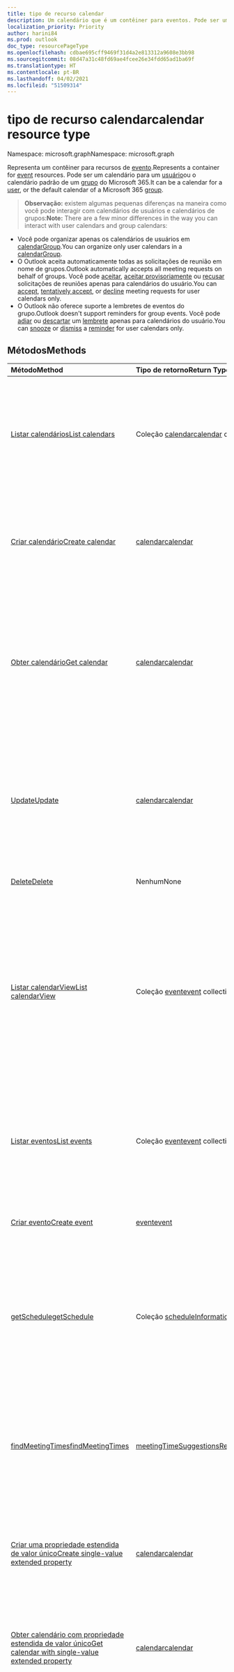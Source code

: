 ```yaml
---
title: tipo de recurso calendar
description: Um calendário que é um contêiner para eventos. Pode ser um calendário para um usuário ou o calendário padrão de um grupo do Microsoft 365.
localization_priority: Priority
author: harini84
ms.prod: outlook
doc_type: resourcePageType
ms.openlocfilehash: cdbae695cff9469f31d4a2e813312a9608e3bb98
ms.sourcegitcommit: 08d47a31c48fd69ae4fcee26e34fdd65ad1ba69f
ms.translationtype: HT
ms.contentlocale: pt-BR
ms.lasthandoff: 04/02/2021
ms.locfileid: "51509314"
---
```

# <a name="calendar-resource-type"></a><span data-ttu-id="9bf23-104">tipo de recurso calendar</span><span class="sxs-lookup"><span data-stu-id="9bf23-104">calendar resource type</span></span>

<span data-ttu-id="9bf23-105">Namespace: microsoft.graph</span><span class="sxs-lookup"><span data-stu-id="9bf23-105">Namespace: microsoft.graph</span></span>

<span data-ttu-id="9bf23-106">Representa um contêiner para recursos de [evento](event.md).</span><span class="sxs-lookup"><span data-stu-id="9bf23-106">Represents a container for [event](event.md) resources.</span></span> <span data-ttu-id="9bf23-107">Pode ser um calendário para um [usuário](user.md)ou o calendário padrão de um [grupo](group.md) do Microsoft 365.</span><span class="sxs-lookup"><span data-stu-id="9bf23-107">It can be a calendar for a [user](user.md), or the default calendar of a Microsoft 365 [group](group.md).</span></span>

> <span data-ttu-id="9bf23-108">**Observação:** existem algumas pequenas diferenças na maneira como você pode interagir com calendários de usuários e calendários de grupos:</span><span class="sxs-lookup"><span data-stu-id="9bf23-108">**Note:** There are a few minor differences in the way you can interact with user calendars and group calendars:</span></span>

- <span data-ttu-id="9bf23-109">Você pode organizar apenas os calendários de usuários em [calendarGroup](calendargroup.md).</span><span class="sxs-lookup"><span data-stu-id="9bf23-109">You can organize only user calendars in a [calendarGroup](calendargroup.md).</span></span>
- <span data-ttu-id="9bf23-110">O Outlook aceita automaticamente todas as solicitações de reunião em nome de grupos.</span><span class="sxs-lookup"><span data-stu-id="9bf23-110">Outlook automatically accepts all meeting requests on behalf of groups.</span></span> <span data-ttu-id="9bf23-111">Você pode [aceitar](../api/event-accept.md), [aceitar provisoriamente](../api/event-tentativelyaccept.md) ou [recusar](../api/event-decline.md) solicitações de reuniões apenas para calendários do usuário.</span><span class="sxs-lookup"><span data-stu-id="9bf23-111">You can [accept](../api/event-accept.md), [tentatively accept](../api/event-tentativelyaccept.md), or [decline](../api/event-decline.md)  meeting requests for user calendars only.</span></span>
- <span data-ttu-id="9bf23-112">O Outlook não oferece suporte a lembretes de eventos do grupo.</span><span class="sxs-lookup"><span data-stu-id="9bf23-112">Outlook doesn't support reminders for group events.</span></span> <span data-ttu-id="9bf23-113">Você pode [adiar](../api/event-snoozereminder.md) ou [descartar](../api/event-dismissreminder.md) um [lembrete](reminder.md) apenas para calendários do usuário.</span><span class="sxs-lookup"><span data-stu-id="9bf23-113">You can [snooze](../api/event-snoozereminder.md) or [dismiss](../api/event-dismissreminder.md) a [reminder](reminder.md) for user calendars only.</span></span>

## <a name="methods"></a><span data-ttu-id="9bf23-114">Métodos</span><span class="sxs-lookup"><span data-stu-id="9bf23-114">Methods</span></span>

| <span data-ttu-id="9bf23-115">Método</span><span class="sxs-lookup"><span data-stu-id="9bf23-115">Method</span></span>       | <span data-ttu-id="9bf23-116">Tipo de retorno</span><span class="sxs-lookup"><span data-stu-id="9bf23-116">Return Type</span></span>  |<span data-ttu-id="9bf23-117">Descrição</span><span class="sxs-lookup"><span data-stu-id="9bf23-117">Description</span></span>|
|:---------------|:--------|:----------|
|[<span data-ttu-id="9bf23-118">Listar calendários</span><span class="sxs-lookup"><span data-stu-id="9bf23-118">List calendars</span></span>](../api/user-list-calendars.md)|<span data-ttu-id="9bf23-119">Coleção [calendar](calendar.md)</span><span class="sxs-lookup"><span data-stu-id="9bf23-119">[calendar](calendar.md) collection</span></span>|<span data-ttu-id="9bf23-120">Obtenha todos os calendários do usuário ou os calendários no grupo de calendários padrão ou em outro grupo de calendários específico.</span><span class="sxs-lookup"><span data-stu-id="9bf23-120">Get all the user's calendars, or the calendars in the default or other specific calendar group.</span></span>|
|[<span data-ttu-id="9bf23-121">Criar calendário</span><span class="sxs-lookup"><span data-stu-id="9bf23-121">Create calendar</span></span>](../api/user-post-calendars.md) |[<span data-ttu-id="9bf23-122">calendar</span><span class="sxs-lookup"><span data-stu-id="9bf23-122">calendar</span></span>](calendar.md)| <span data-ttu-id="9bf23-123">Crie um novo calendário no grupo de calendário padrão ou no grupo de calendários especificado para um usuário.</span><span class="sxs-lookup"><span data-stu-id="9bf23-123">Create a new calendar in the default calendar group or specified calendar group for a user.</span></span>|
|[<span data-ttu-id="9bf23-124">Obter calendário</span><span class="sxs-lookup"><span data-stu-id="9bf23-124">Get calendar</span></span>](../api/calendar-get.md) | [<span data-ttu-id="9bf23-125">calendar</span><span class="sxs-lookup"><span data-stu-id="9bf23-125">calendar</span></span>](calendar.md) |<span data-ttu-id="9bf23-126">Obtenha as propriedades e as relações de um objeto **calendar**.</span><span class="sxs-lookup"><span data-stu-id="9bf23-126">Get the properties and relationships of a **calendar** object.</span></span> <span data-ttu-id="9bf23-127">O calendário pode ser um para um usuário ou o calendário padrão de um grupo do Microsoft 365.</span><span class="sxs-lookup"><span data-stu-id="9bf23-127">The calendar can be one for a user, or the default calendar of a Microsoft 365 group.</span></span> |
|[<span data-ttu-id="9bf23-128">Update</span><span class="sxs-lookup"><span data-stu-id="9bf23-128">Update</span></span>](../api/calendar-update.md) | [<span data-ttu-id="9bf23-129">calendar</span><span class="sxs-lookup"><span data-stu-id="9bf23-129">calendar</span></span>](calendar.md)  |<span data-ttu-id="9bf23-130">Atualize as propriedades de um objeto **calendar**.</span><span class="sxs-lookup"><span data-stu-id="9bf23-130">Update the properties of a **calendar** object.</span></span> <span data-ttu-id="9bf23-131">O calendário pode ser um para um usuário ou o calendário padrão de um grupo do Microsoft 365.</span><span class="sxs-lookup"><span data-stu-id="9bf23-131">The calendar can be one for a user, or the default calendar of a Microsoft 365 group.</span></span> |
|[<span data-ttu-id="9bf23-132">Delete</span><span class="sxs-lookup"><span data-stu-id="9bf23-132">Delete</span></span>](../api/calendar-delete.md) | <span data-ttu-id="9bf23-133">Nenhum</span><span class="sxs-lookup"><span data-stu-id="9bf23-133">None</span></span> |<span data-ttu-id="9bf23-134">Exclua um objeto calendar.</span><span class="sxs-lookup"><span data-stu-id="9bf23-134">Delete calendar object.</span></span> |
|[<span data-ttu-id="9bf23-135">Listar calendarView</span><span class="sxs-lookup"><span data-stu-id="9bf23-135">List calendarView</span></span>](../api/calendar-list-calendarview.md) |<span data-ttu-id="9bf23-136">Coleção [event](event.md)</span><span class="sxs-lookup"><span data-stu-id="9bf23-136">[event](event.md) collection</span></span>| <span data-ttu-id="9bf23-137">Obtenha as ocorrências, as exceções e as instâncias de eventos únicas em uma visão de calendário definida por um intervalo de tempo, do calendário principal do usuário `(../me/calendarview)` ou de um calendário especificado.</span><span class="sxs-lookup"><span data-stu-id="9bf23-137">Get the occurrences, exceptions, and single instances of events in a calendar view defined by a time range, from the user's primary calendar `(../me/calendarview)` or from a specified calendar.</span></span>|
|[<span data-ttu-id="9bf23-138">Listar eventos</span><span class="sxs-lookup"><span data-stu-id="9bf23-138">List events</span></span>](../api/calendar-list-events.md) |<span data-ttu-id="9bf23-139">Coleção [event](event.md)</span><span class="sxs-lookup"><span data-stu-id="9bf23-139">[event](event.md) collection</span></span>| <span data-ttu-id="9bf23-p107">Recupera uma lista de eventos em um calendário.  A lista contém reuniões de instância única e reuniões mestres da série.</span><span class="sxs-lookup"><span data-stu-id="9bf23-p107">Retrieve a list of events in a calendar.  The list contains single instance meetings and series masters.</span></span>|
|[<span data-ttu-id="9bf23-142">Criar evento</span><span class="sxs-lookup"><span data-stu-id="9bf23-142">Create event</span></span>](../api/calendar-post-events.md) |[<span data-ttu-id="9bf23-143">event</span><span class="sxs-lookup"><span data-stu-id="9bf23-143">event</span></span>](event.md)| <span data-ttu-id="9bf23-144">Crie um novo evento no calendário especificado ou padrão.</span><span class="sxs-lookup"><span data-stu-id="9bf23-144">Create a new event in the default or specified calendar.</span></span>|
|[<span data-ttu-id="9bf23-145">getSchedule</span><span class="sxs-lookup"><span data-stu-id="9bf23-145">getSchedule</span></span>](../api/calendar-getschedule.md) |<span data-ttu-id="9bf23-146">Coleção [scheduleInformation](scheduleinformation.md)</span><span class="sxs-lookup"><span data-stu-id="9bf23-146">[scheduleInformation](scheduleinformation.md) collection</span></span>|<span data-ttu-id="9bf23-147">Obtenha as informações de disponibilidade para um conjunto de usuários, listas de distribuição ou recursos para um período especificado.</span><span class="sxs-lookup"><span data-stu-id="9bf23-147">Get the free/busy availability information for a collection of users, distributions lists, or resources, for a specified time period.</span></span> |
|[<span data-ttu-id="9bf23-148">findMeetingTimes</span><span class="sxs-lookup"><span data-stu-id="9bf23-148">findMeetingTimes</span></span>](../api/user-findmeetingtimes.md) |[<span data-ttu-id="9bf23-149">meetingTimeSuggestionsResult</span><span class="sxs-lookup"><span data-stu-id="9bf23-149">meetingTimeSuggestionsResult</span></span>](meetingtimesuggestionsresult.md) |<span data-ttu-id="9bf23-150">Sugira horários e locais para a reunião com base no organizador e na disponibilidade dos participantes, além de restrições de horário ou local.</span><span class="sxs-lookup"><span data-stu-id="9bf23-150">Suggest meeting times and locations based on organizer and attendee availability, and time or location constraints.</span></span> |
|[<span data-ttu-id="9bf23-151">Criar uma propriedade estendida de valor único</span><span class="sxs-lookup"><span data-stu-id="9bf23-151">Create single-value extended property</span></span>](../api/singlevaluelegacyextendedproperty-post-singlevalueextendedproperties.md) |[<span data-ttu-id="9bf23-152">calendar</span><span class="sxs-lookup"><span data-stu-id="9bf23-152">calendar</span></span>](calendar.md)  |<span data-ttu-id="9bf23-153">Criar uma ou mais propriedades estendidas de valor único em um calendário novo ou existente.</span><span class="sxs-lookup"><span data-stu-id="9bf23-153">Create one or more single-value extended properties in a new or existing calendar.</span></span>   |
|[<span data-ttu-id="9bf23-154">Obter calendário com propriedade estendida de valor único</span><span class="sxs-lookup"><span data-stu-id="9bf23-154">Get calendar with single-value extended property</span></span>](../api/singlevaluelegacyextendedproperty-get.md)  | [<span data-ttu-id="9bf23-155">calendar</span><span class="sxs-lookup"><span data-stu-id="9bf23-155">calendar</span></span>](calendar.md) | <span data-ttu-id="9bf23-156">Obter calendários que contenham uma propriedade estendida de valor único usando `$expand` ou `$filter`.</span><span class="sxs-lookup"><span data-stu-id="9bf23-156">Get calendars that contain a single-value extended property by using `$expand` or `$filter`.</span></span> |
|[<span data-ttu-id="9bf23-157">Criar propriedade estendida de vários valores</span><span class="sxs-lookup"><span data-stu-id="9bf23-157">Create multi-value extended property</span></span>](../api/multivaluelegacyextendedproperty-post-multivalueextendedproperties.md) | [<span data-ttu-id="9bf23-158">calendar</span><span class="sxs-lookup"><span data-stu-id="9bf23-158">calendar</span></span>](calendar.md) | <span data-ttu-id="9bf23-159">Criar uma ou mais propriedades estendidas de vários valores em um calendário novo ou existente.</span><span class="sxs-lookup"><span data-stu-id="9bf23-159">Create one or more multi-value extended properties in a new or existing calendar.</span></span>  |
|[<span data-ttu-id="9bf23-160">Obter calendário com propriedade estendida de vários valores</span><span class="sxs-lookup"><span data-stu-id="9bf23-160">Get calendar with multi-value extended property</span></span>](../api/multivaluelegacyextendedproperty-get.md)  | [<span data-ttu-id="9bf23-161">calendar</span><span class="sxs-lookup"><span data-stu-id="9bf23-161">calendar</span></span>](calendar.md) | <span data-ttu-id="9bf23-162">Obter um calendário que contenha uma propriedade estendida de vários valores usando `$expand`.</span><span class="sxs-lookup"><span data-stu-id="9bf23-162">Get a calendar that contains a multi-value extended property by using `$expand`.</span></span> |

## <a name="properties"></a><span data-ttu-id="9bf23-163">Propriedades</span><span class="sxs-lookup"><span data-stu-id="9bf23-163">Properties</span></span>
| <span data-ttu-id="9bf23-164">Propriedade</span><span class="sxs-lookup"><span data-stu-id="9bf23-164">Property</span></span>     | <span data-ttu-id="9bf23-165">Tipo</span><span class="sxs-lookup"><span data-stu-id="9bf23-165">Type</span></span>   |<span data-ttu-id="9bf23-166">Descrição</span><span class="sxs-lookup"><span data-stu-id="9bf23-166">Description</span></span>|
|:---------------|:--------|:----------|
|<span data-ttu-id="9bf23-167">allowedOnlineMeetingProviders</span><span class="sxs-lookup"><span data-stu-id="9bf23-167">allowedOnlineMeetingProviders</span></span>|<span data-ttu-id="9bf23-168">onlineMeetingProviderType collection</span><span class="sxs-lookup"><span data-stu-id="9bf23-168">onlineMeetingProviderType collection</span></span>| <span data-ttu-id="9bf23-169">Represente os provedores de serviços de reunião online que podem ser usados para criar reuniões online neste calendário.</span><span class="sxs-lookup"><span data-stu-id="9bf23-169">Represent the online meeting service providers that can be used to create online meetings in this calendar.</span></span> <span data-ttu-id="9bf23-170">Os valores possíveis são: `unknown`, `skypeForBusiness`, `skypeForConsumer`, `teamsForBusiness`.</span><span class="sxs-lookup"><span data-stu-id="9bf23-170">Possible values are: `unknown`, `skypeForBusiness`, `skypeForConsumer`, `teamsForBusiness`.</span></span>|
|<span data-ttu-id="9bf23-171">canEdit</span><span class="sxs-lookup"><span data-stu-id="9bf23-171">canEdit</span></span> |<span data-ttu-id="9bf23-172">Booliano</span><span class="sxs-lookup"><span data-stu-id="9bf23-172">Boolean</span></span> |<span data-ttu-id="9bf23-173">`true` se o usuário pode escrever no calendário, `false` caso contrário.</span><span class="sxs-lookup"><span data-stu-id="9bf23-173">`true` if the user can write to the calendar, `false` otherwise.</span></span> <span data-ttu-id="9bf23-174">Esta propriedade é `true` para o usuário que criou o calendário.</span><span class="sxs-lookup"><span data-stu-id="9bf23-174">This property is `true` for the user who created the calendar.</span></span> <span data-ttu-id="9bf23-175">Esta propriedade também é `true` para um usuário que compartilhou uma agenda e recebeu acesso de gravação.</span><span class="sxs-lookup"><span data-stu-id="9bf23-175">This property is also `true` for a user who has been shared a calendar and granted write access.</span></span> |
|<span data-ttu-id="9bf23-176">canShare</span><span class="sxs-lookup"><span data-stu-id="9bf23-176">canShare</span></span> |<span data-ttu-id="9bf23-177">Boolean</span><span class="sxs-lookup"><span data-stu-id="9bf23-177">Boolean</span></span> |<span data-ttu-id="9bf23-178">`true` se o usuário tiver permissão para compartilhar a agenda, `false` caso contrário.</span><span class="sxs-lookup"><span data-stu-id="9bf23-178">`true` if the user has the permission to share the calendar, `false` otherwise.</span></span> <span data-ttu-id="9bf23-179">Apenas o usuário que criou o calendário pode compartilhá-lo.</span><span class="sxs-lookup"><span data-stu-id="9bf23-179">Only the user who created the calendar can share it.</span></span> |
|<span data-ttu-id="9bf23-180">canViewPrivateItems</span><span class="sxs-lookup"><span data-stu-id="9bf23-180">canViewPrivateItems</span></span> |<span data-ttu-id="9bf23-181">Boolean</span><span class="sxs-lookup"><span data-stu-id="9bf23-181">Boolean</span></span> |<span data-ttu-id="9bf23-182">`true` se o usuário pode ler itens de calendário que foram marcados como privados, `false` caso contrário.</span><span class="sxs-lookup"><span data-stu-id="9bf23-182">`true` if the user can read calendar items that have been marked private, `false` otherwise.</span></span> |
|<span data-ttu-id="9bf23-183">changeKey</span><span class="sxs-lookup"><span data-stu-id="9bf23-183">changeKey</span></span>|<span data-ttu-id="9bf23-184">String</span><span class="sxs-lookup"><span data-stu-id="9bf23-184">String</span></span>|<span data-ttu-id="9bf23-p111">Identifica a versão do objeto calendar. Toda vez que o calendário é alterado, a changeKey também muda. Isso permite que o Exchange aplique as alterações na versão correta do objeto. Somente leitura.</span><span class="sxs-lookup"><span data-stu-id="9bf23-p111">Identifies the version of the calendar object. Every time the calendar is changed, changeKey changes as well. This allows Exchange to apply changes to the correct version of the object. Read-only.</span></span>|
|<span data-ttu-id="9bf23-189">color</span><span class="sxs-lookup"><span data-stu-id="9bf23-189">color</span></span>|<span data-ttu-id="9bf23-190">calendarColor</span><span class="sxs-lookup"><span data-stu-id="9bf23-190">calendarColor</span></span>|<span data-ttu-id="9bf23-191">Especifica o tema de cores para distinguir o calendário de outros calendários em uma interface do usuário.</span><span class="sxs-lookup"><span data-stu-id="9bf23-191">Specifies the color theme to distinguish the calendar from other calendars in a UI.</span></span> <span data-ttu-id="9bf23-192">Os valores das propriedades são: `auto`, `lightBlue`, `lightGreen`, `lightOrange`, `lightGray`, `lightYellow`, `lightTeal`, `lightPink`, `lightBrown`, `lightRed`, `maxColor`</span><span class="sxs-lookup"><span data-stu-id="9bf23-192">The property values are: `auto`, `lightBlue`, `lightGreen`, `lightOrange`, `lightGray`, `lightYellow`, `lightTeal`, `lightPink`, `lightBrown`, `lightRed`, `maxColor`.</span></span>|
|<span data-ttu-id="9bf23-193">defaultOnlineMeetingProvider</span><span class="sxs-lookup"><span data-stu-id="9bf23-193">defaultOnlineMeetingProvider</span></span>|<span data-ttu-id="9bf23-194">onlineMeetingProviderType</span><span class="sxs-lookup"><span data-stu-id="9bf23-194">onlineMeetingProviderType</span></span>|<span data-ttu-id="9bf23-195">O provedor de reunião online padrão para reuniões enviadas deste calendário.</span><span class="sxs-lookup"><span data-stu-id="9bf23-195">The default online meeting provider for meetings sent from this calendar.</span></span> <span data-ttu-id="9bf23-196">Os valores possíveis são: `unknown`, `skypeForBusiness`, `skypeForConsumer`, `teamsForBusiness`.</span><span class="sxs-lookup"><span data-stu-id="9bf23-196">Possible values are: `unknown`, `skypeForBusiness`, `skypeForConsumer`, `teamsForBusiness`.</span></span>|
|<span data-ttu-id="9bf23-197">hexColor</span><span class="sxs-lookup"><span data-stu-id="9bf23-197">hexColor</span></span> |<span data-ttu-id="9bf23-198">String</span><span class="sxs-lookup"><span data-stu-id="9bf23-198">String</span></span> |<span data-ttu-id="9bf23-199">A cor do calendário, expressa em um código de cor hexadecimal de três valores hexadecimais, cada um variando de 00 a FF e representando os componentes vermelho, verde ou azul da cor no espaço de cores RGB.</span><span class="sxs-lookup"><span data-stu-id="9bf23-199">The calendar color, expressed in a hex color code of three hexadecimal values, each ranging from 00 to FF and representing the red, green, or blue components of the color in the RGB color space.</span></span> <span data-ttu-id="9bf23-200">Se o usuário nunca tiver definido explicitamente uma cor para o calendário, esta propriedade estará vazia.</span><span class="sxs-lookup"><span data-stu-id="9bf23-200">If the user has never explicitly set a color for the calendar, this property is empty.</span></span> <span data-ttu-id="9bf23-201">Somente leitura.</span><span class="sxs-lookup"><span data-stu-id="9bf23-201">Read-only.</span></span>|
|<span data-ttu-id="9bf23-202">id</span><span class="sxs-lookup"><span data-stu-id="9bf23-202">id</span></span>|<span data-ttu-id="9bf23-203">String</span><span class="sxs-lookup"><span data-stu-id="9bf23-203">String</span></span>|<span data-ttu-id="9bf23-p115">O identificador exclusivo do calendário. Somente leitura.</span><span class="sxs-lookup"><span data-stu-id="9bf23-p115">The calendar's unique identifier. Read-only.</span></span>|
|<span data-ttu-id="9bf23-206">isDefaultCalendar</span><span class="sxs-lookup"><span data-stu-id="9bf23-206">isDefaultCalendar</span></span>|<span data-ttu-id="9bf23-207">Booliano</span><span class="sxs-lookup"><span data-stu-id="9bf23-207">Boolean</span></span>|<span data-ttu-id="9bf23-208">`true` se este for o calendário padrão onde novos eventos são criados por padrão, `false` caso contrário.</span><span class="sxs-lookup"><span data-stu-id="9bf23-208">`true` if this is the default calendar where new events are created by default, `false` otherwise.</span></span>|
|<span data-ttu-id="9bf23-209">isRemovable</span><span class="sxs-lookup"><span data-stu-id="9bf23-209">isRemovable</span></span>|<span data-ttu-id="9bf23-210">Booliano</span><span class="sxs-lookup"><span data-stu-id="9bf23-210">Boolean</span></span>| <span data-ttu-id="9bf23-211">Indica se o calendário deste usuário pode ser excluído da caixa de correio do usuário.</span><span class="sxs-lookup"><span data-stu-id="9bf23-211">Indicates whether this user calendar can be deleted from the user mailbox.</span></span>|
|<span data-ttu-id="9bf23-212">isTallyingResponses</span><span class="sxs-lookup"><span data-stu-id="9bf23-212">isTallyingResponses</span></span>|<span data-ttu-id="9bf23-213">Booliano</span><span class="sxs-lookup"><span data-stu-id="9bf23-213">Boolean</span></span>|<span data-ttu-id="9bf23-214">Indica se o calendário deste usuário dá suporte ao acompanhamento de respostas de reunião.</span><span class="sxs-lookup"><span data-stu-id="9bf23-214">Indicates whether this user calendar supports tracking of meeting responses.</span></span> <span data-ttu-id="9bf23-215">Somente os convites para reuniões enviados do calendário principal do usuário oferecem suporte para respostas de reunião.</span><span class="sxs-lookup"><span data-stu-id="9bf23-215">Only meeting invites sent from users' primary calendars support tracking of meeting responses.</span></span>|
|<span data-ttu-id="9bf23-216">nome</span><span class="sxs-lookup"><span data-stu-id="9bf23-216">name</span></span>|<span data-ttu-id="9bf23-217">String</span><span class="sxs-lookup"><span data-stu-id="9bf23-217">String</span></span>|<span data-ttu-id="9bf23-218">O nome do calendário.</span><span class="sxs-lookup"><span data-stu-id="9bf23-218">The calendar name.</span></span>|
|<span data-ttu-id="9bf23-219">owner</span><span class="sxs-lookup"><span data-stu-id="9bf23-219">owner</span></span> |[<span data-ttu-id="9bf23-220">emailAddress</span><span class="sxs-lookup"><span data-stu-id="9bf23-220">emailAddress</span></span>](emailaddress.md) | <span data-ttu-id="9bf23-p117">Se definida, representa o usuário que criou ou adicionou o calendário. Para um calendário que o usuário criou ou adicionou, a propriedade **owner** é definida para o usuário. Para um calendário compartilhado com o usuário, a propriedade **owner** é definida para a pessoa que compartilhou o calendário com o usuário.</span><span class="sxs-lookup"><span data-stu-id="9bf23-p117">If set, this represents the user who created or added the calendar. For a calendar that the user created or added, the **owner** property is set to the user. For a calendar shared with the user, the **owner** property is set to the person who shared that calendar with the user.</span></span> |

## <a name="relationships"></a><span data-ttu-id="9bf23-224">Relações</span><span class="sxs-lookup"><span data-stu-id="9bf23-224">Relationships</span></span>
| <span data-ttu-id="9bf23-225">Relação</span><span class="sxs-lookup"><span data-stu-id="9bf23-225">Relationship</span></span> | <span data-ttu-id="9bf23-226">Tipo</span><span class="sxs-lookup"><span data-stu-id="9bf23-226">Type</span></span>   |<span data-ttu-id="9bf23-227">Descrição</span><span class="sxs-lookup"><span data-stu-id="9bf23-227">Description</span></span>|
|:---------------|:--------|:----------|
|<span data-ttu-id="9bf23-228">calendarPermissions</span><span class="sxs-lookup"><span data-stu-id="9bf23-228">calendarPermissions</span></span>|<span data-ttu-id="9bf23-229">Coleção de [calendarPermission](calendarpermission.md)</span><span class="sxs-lookup"><span data-stu-id="9bf23-229">[calendarPermission](calendarpermission.md) collection</span></span>| <span data-ttu-id="9bf23-230">As permissões dos usuários com os quais o calendário é compartilhado.</span><span class="sxs-lookup"><span data-stu-id="9bf23-230">The permissions of the users with whom the calendar is shared.</span></span>|
|<span data-ttu-id="9bf23-231">calendarView</span><span class="sxs-lookup"><span data-stu-id="9bf23-231">calendarView</span></span>|<span data-ttu-id="9bf23-232">Coleção [Event](event.md)</span><span class="sxs-lookup"><span data-stu-id="9bf23-232">[Event](event.md) collection</span></span>|<span data-ttu-id="9bf23-p118">O modo de exibição do calendário. Propriedade de navegação. Somente leitura.</span><span class="sxs-lookup"><span data-stu-id="9bf23-p118">The calendar view for the calendar. Navigation property. Read-only.</span></span>|
|<span data-ttu-id="9bf23-236">events</span><span class="sxs-lookup"><span data-stu-id="9bf23-236">events</span></span>|<span data-ttu-id="9bf23-237">Coleção [Event](event.md)</span><span class="sxs-lookup"><span data-stu-id="9bf23-237">[Event](event.md) collection</span></span>|<span data-ttu-id="9bf23-p119">Os eventos do calendário. Propriedade de navegação. Somente leitura.</span><span class="sxs-lookup"><span data-stu-id="9bf23-p119">The events in the calendar. Navigation property. Read-only.</span></span>|
|<span data-ttu-id="9bf23-241">multiValueExtendedProperties</span><span class="sxs-lookup"><span data-stu-id="9bf23-241">multiValueExtendedProperties</span></span>|<span data-ttu-id="9bf23-242">Coleção [multiValueLegacyExtendedProperty](multivaluelegacyextendedproperty.md)</span><span class="sxs-lookup"><span data-stu-id="9bf23-242">[multiValueLegacyExtendedProperty](multivaluelegacyextendedproperty.md) collection</span></span>| <span data-ttu-id="9bf23-p120">A coleção de propriedades estendidas de vários valores definidas para o calendário. Somente leitura. Anulável.</span><span class="sxs-lookup"><span data-stu-id="9bf23-p120">The collection of multi-value extended properties defined for the calendar. Read-only. Nullable.</span></span>|
|<span data-ttu-id="9bf23-246">singleValueExtendedProperties</span><span class="sxs-lookup"><span data-stu-id="9bf23-246">singleValueExtendedProperties</span></span>|<span data-ttu-id="9bf23-247">Coleção [singleValueLegacyExtendedProperty](singlevaluelegacyextendedproperty.md)</span><span class="sxs-lookup"><span data-stu-id="9bf23-247">[singleValueLegacyExtendedProperty](singlevaluelegacyextendedproperty.md) collection</span></span>| <span data-ttu-id="9bf23-p121">A coleção de propriedades estendidas de vários valores definidas para a mensagem. Somente leitura. Anulável.</span><span class="sxs-lookup"><span data-stu-id="9bf23-p121">The collection of single-value extended properties defined for the calendar. Read-only. Nullable.</span></span>|

## <a name="json-representation"></a><span data-ttu-id="9bf23-251">Representação JSON</span><span class="sxs-lookup"><span data-stu-id="9bf23-251">JSON representation</span></span>

<span data-ttu-id="9bf23-252">Veja a seguir uma representação JSON do recurso</span><span class="sxs-lookup"><span data-stu-id="9bf23-252">Here is a JSON representation of the resource</span></span>

<!--{
  "blockType": "resource",
  "optionalProperties": [
    "calendarView",
    "events",
    "multiValueExtendedProperties",
    "singleValueExtendedProperties"
  ],
  "keyProperty": "id",
  "baseType": "microsoft.graph.entity",
  "@odata.type": "microsoft.graph.calendar",
  "@odata.annotations": [
    {
      "property": "calendarView",
      "capabilities": {
        "changeTracking": true,
        "deletable": false,
        "expandable": false,
        "insertable": false,
        "navigability": "single",
        "searchable": false,
        "updatable": false
      }
    },
    {
      "property": "events",
      "capabilities": {
        "changeTracking": false,
        "expandable": false,
        "navigability": "single",
        "searchable": false
      }
    }
  ]
}-->

```json
{
  "allowedOnlineMeetingProviders": ["string"],
  "canEdit": "boolean",
  "canShare": "boolean",
  "canViewPrivateItems": "boolean",
  "changeKey": "string",
  "color": "String",
  "defaultOnlineMeetingProvider": "string",
  "hexColor": "String",
  "id": "string (identifier)",
  "isDefaultCalendar": "boolean",
  "isRemovable": "boolean",
  "isTallyingResponses": "boolean",
  "name": "string",
  "owner": {"@odata.type": "microsoft.graph.emailAddress"}
}

```
<!-- uuid: 8fcb5dbc-d5aa-4681-8e31-b001d5168d79
2015-10-25 14:57:30 UTC -->
<!-- {
  "type": "#page.annotation",
  "description": "calendar resource",
  "keywords": "",
  "section": "documentation",
  "tocPath": ""
}-->

